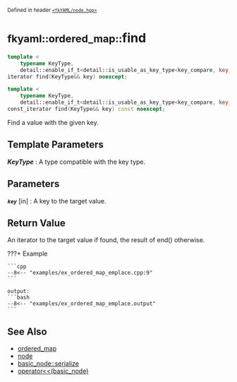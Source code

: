<small>Defined in header [`<fkYAML/node.hpp>`](https://github.com/fktn-k/fkYAML/blob/develop/include/fkYAML/ordered_map.hpp)</small>

# <small>fkyaml::ordered_map::</small>find

```cpp
template <
    typename KeyType,
    detail::enable_if_t<detail::is_usable_as_key_type<key_compare, key_type, KeyType>::value, int> = 0>
iterator find(KeyType&& key) noexcept;

template <
    typename KeyType,
    detail::enable_if_t<detail::is_usable_as_key_type<key_compare, key_type, KeyType>::value, int> = 0>
const_iterator find(KeyType&& key) const noexcept;
```

Find a value with the given key.  

## **Template Parameters**

***KeyType***
:   A type compatible with the key type.

## **Parameters**

***`key`*** [in]
:   A key to the target value.

## **Return Value**

An iterator to the target value if found, the result of end() otherwise.  

???+ Example

    ```cpp
    --8<-- "examples/ex_ordered_map_emplace.cpp:9"
    ```

    output:
    ```bash
    --8<-- "examples/ex_ordered_map_emplace.output"
    ```

## **See Also**

* [ordered_map](index.md)
* [node](../basic_node/node.md)
* [basic_node::serialize](../basic_node/serialize.md)
* [operator<<(basic_node)](../basic_node/insertion_operator.md)
